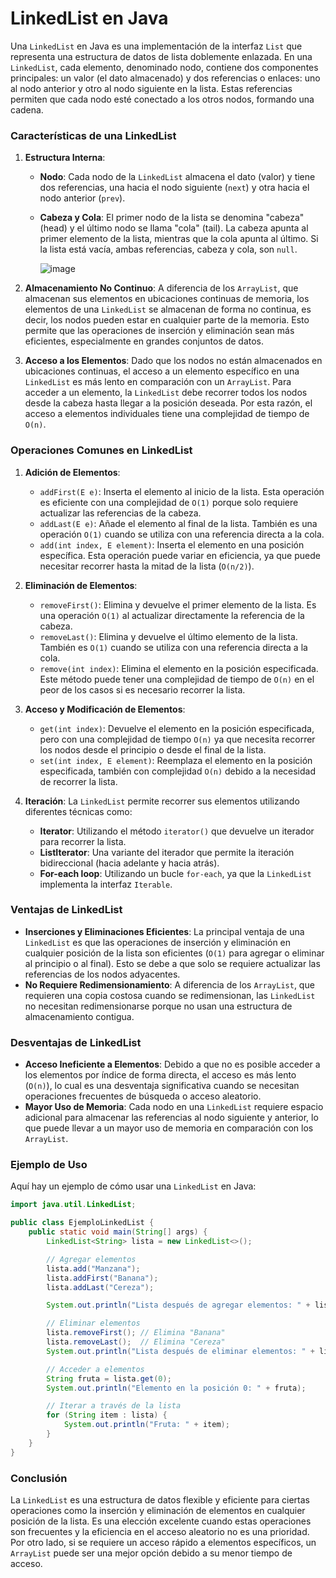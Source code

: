 # LinkedList en Java

Una `LinkedList` en Java es una implementación de la interfaz `List` que representa una estructura de datos de lista doblemente enlazada. En una `LinkedList`, cada elemento, denominado nodo, contiene dos componentes principales: un valor (el dato almacenado) y dos referencias o enlaces: uno al nodo anterior y otro al nodo siguiente en la lista. Estas referencias permiten que cada nodo esté conectado a los otros nodos, formando una cadena.

### Características de una LinkedList

1. **Estructura Interna**:
   - **Nodo**: Cada nodo de la `LinkedList` almacena el dato (valor) y tiene dos referencias, una hacia el nodo siguiente (`next`) y otra hacia el nodo anterior (`prev`).
   - **Cabeza y Cola**: El primer nodo de la lista se denomina "cabeza" (head) y el último nodo se llama "cola" (tail). La cabeza apunta al primer elemento de la lista, mientras que la cola apunta al último. Si la lista está vacía, ambas referencias, cabeza y cola, son `null`.
  
     ![image](https://github.com/user-attachments/assets/1f8a6528-502b-40b8-9f85-facfdc3b6b6b)

2. **Almacenamiento No Continuo**:
   A diferencia de los `ArrayList`, que almacenan sus elementos en ubicaciones continuas  de memoria, los elementos de una `LinkedList` se almacenan de forma no continua, es decir, los nodos pueden estar en cualquier parte de la memoria. Esto permite que las operaciones de inserción y eliminación sean más eficientes, especialmente en grandes conjuntos de datos.

3. **Acceso a los Elementos**:
   Dado que los nodos no están almacenados en ubicaciones continuas, el acceso a un elemento específico en una `LinkedList` es más lento en comparación con un `ArrayList`. Para acceder a un elemento, la `LinkedList` debe recorrer todos los nodos desde la cabeza hasta llegar a la posición deseada. Por esta razón, el acceso a elementos individuales tiene una complejidad de tiempo de `O(n)`.

### Operaciones Comunes en LinkedList

1. **Adición de Elementos**:
   - `addFirst(E e)`: Inserta el elemento al inicio de la lista. Esta operación es eficiente con una complejidad de `O(1)` porque solo requiere actualizar las referencias de la cabeza.
   - `addLast(E e)`: Añade el elemento al final de la lista. También es una operación `O(1)` cuando se utiliza con una referencia directa a la cola.
   - `add(int index, E element)`: Inserta el elemento en una posición específica. Esta operación puede variar en eficiencia, ya que puede necesitar recorrer hasta la mitad de la lista (`O(n/2)`).

2. **Eliminación de Elementos**:
   - `removeFirst()`: Elimina y devuelve el primer elemento de la lista. Es una operación `O(1)` al actualizar directamente la referencia de la cabeza.
   - `removeLast()`: Elimina y devuelve el último elemento de la lista. También es `O(1)` cuando se utiliza con una referencia directa a la cola.
   - `remove(int index)`: Elimina el elemento en la posición especificada. Este método puede tener una complejidad de tiempo de `O(n)` en el peor de los casos si es necesario recorrer la lista.

3. **Acceso y Modificación de Elementos**:
   - `get(int index)`: Devuelve el elemento en la posición especificada, pero con una complejidad de tiempo `O(n)` ya que necesita recorrer los nodos desde el principio o desde el final de la lista.
   - `set(int index, E element)`: Reemplaza el elemento en la posición especificada, también con complejidad `O(n)` debido a la necesidad de recorrer la lista.

4. **Iteración**:
   La `LinkedList` permite recorrer sus elementos utilizando diferentes técnicas como:
   - **Iterator**: Utilizando el método `iterator()` que devuelve un iterador para recorrer la lista.
   - **ListIterator**: Una variante del iterador que permite la iteración bidireccional (hacia adelante y hacia atrás).
   - **For-each loop**: Utilizando un bucle `for-each`, ya que la `LinkedList` implementa la interfaz `Iterable`.

### Ventajas de LinkedList

- **Inserciones y Eliminaciones Eficientes**: La principal ventaja de una `LinkedList` es que las operaciones de inserción y eliminación en cualquier posición de la lista son eficientes (`O(1)` para agregar o eliminar al principio o al final). Esto se debe a que solo se requiere actualizar las referencias de los nodos adyacentes.
- **No Requiere Redimensionamiento**: A diferencia de los `ArrayList`, que requieren una copia costosa cuando se redimensionan, las `LinkedList` no necesitan redimensionarse porque no usan una estructura de almacenamiento contigua.

### Desventajas de LinkedList

- **Acceso Ineficiente a Elementos**: Debido a que no es posible acceder a los elementos por índice de forma directa, el acceso es más lento (`O(n)`), lo cual es una desventaja significativa cuando se necesitan operaciones frecuentes de búsqueda o acceso aleatorio.
- **Mayor Uso de Memoria**: Cada nodo en una `LinkedList` requiere espacio adicional para almacenar las referencias al nodo siguiente y anterior, lo que puede llevar a un mayor uso de memoria en comparación con los `ArrayList`.

### Ejemplo de Uso

Aquí hay un ejemplo de cómo usar una `LinkedList` en Java:

```java
import java.util.LinkedList;

public class EjemploLinkedList {
    public static void main(String[] args) {
        LinkedList<String> lista = new LinkedList<>();

        // Agregar elementos
        lista.add("Manzana");
        lista.addFirst("Banana");
        lista.addLast("Cereza");

        System.out.println("Lista después de agregar elementos: " + lista);

        // Eliminar elementos
        lista.removeFirst(); // Elimina "Banana"
        lista.removeLast();  // Elimina "Cereza"
        System.out.println("Lista después de eliminar elementos: " + lista);

        // Acceder a elementos
        String fruta = lista.get(0);
        System.out.println("Elemento en la posición 0: " + fruta);

        // Iterar a través de la lista
        for (String item : lista) {
            System.out.println("Fruta: " + item);
        }
    }
}
```

### Conclusión

La `LinkedList` es una estructura de datos flexible y eficiente para ciertas operaciones como la inserción y eliminación de elementos en cualquier posición de la lista. Es una elección excelente cuando estas operaciones son frecuentes y la eficiencia en el acceso aleatorio no es una prioridad. Por otro lado, si se requiere un acceso rápido a elementos específicos, un `ArrayList` puede ser una mejor opción debido a su menor tiempo de acceso.

